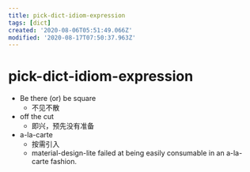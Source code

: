 ```yaml
---
title: pick-dict-idiom-expression
tags: [dict]
created: '2020-08-06T05:51:49.066Z'
modified: '2020-08-17T07:50:37.963Z'
---
```


# pick-dict-idiom-expression

- Be there (or) be square
  - 不见不散
- off the cut
  - 即兴，预先没有准备
- a-la-carte
  - 按需引入
  - material-design-lite failed at being easily consumable in an a-la-carte fashion.
